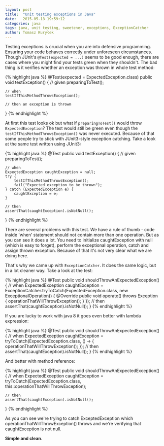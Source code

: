 ```yaml
---
layout: post
title:  "Unit testing exceptions in Java"
date:   2015-05-18 19:59:12
categories: java
tags: java, unit testing, sweetener, exceptions, ExceptionCatcher
author: Tomasz Kuryłek
---
```

Testing exceptions is crucial when you are into defensive programming. Ensuring your code behaves correctly under unforeseen circumstances. Though JUnit's `@Test(expected = ...)` seems to 
be good enough, there are cases where you might find your tests green when they shouldn't. The bad thing is it verifies whether an exception was thrown in whole test method:

{% highlight java %}
@Test(expected = ExpectedException.class)
public void testException() {
	// given
	preparingToTest();

	// when
	testIfThisMethodThrowsException();

	// then an exception is thrown
}
{% endhighlight %}
   
At first this test looks ok but what if `preparingToTest()` would throw `ExpectedException`? The test would still be green even though the `testIfThisMethodThrowsException()` was never executed.
Because of that some people try to stick with JUnit3-style exception catching. Take a look at the same test written using JUnit3:
   
{% highlight java %}
@Test 
public void testException() {
	// given
	preparingToTest();
	
	// when
	ExpectedException caughtException = null;
	try {
		testIfThisMethodThrowsException();
		fail("Expected exception to be thrown");
	} catch (ExpectedException e) {
		caughtException = e;
	}
	
	// then
	assertThat(caughtException).isNotNull();
}
{% endhighlight %}
   
There are several problems with this test. We have a rule of thumb - code inside 'when' statement should not contain more than one operation. But as you can see it does a lot. 
You need to initialize caughtException with null (which is easy to forget), perform the exceptional operation, catch and assign thrown exception. Because of that it's not very 
clear what we are doing here.
   
That's why we came up with `ExceptionCatcher`. It does the same logic, but in a lot cleaner way. Take a look at the test:
   
{% highlight java %}
@Test
public void shouldThrowAnExpectedException() {
	// when
	ExpectedException caughtException = ExceptionCatcher.tryToCatch(ExpectedException.class, new ExceptionalOperation() {
		@Override
		public void operate() throws Exception {
			operationThatWillThrowException();
		}
	});
	// then
	assertThat(caughtException).isNotNull();
}
{% endhighlight %}
   
If you are lucky to work with java 8 it goes even better with lambda expression:
   
{% highlight java %}
@Test
public void shouldThrowAnExpectedException() {
	// when
	ExpectedException caughtException = tryToCatch(ExpectedException.class, () -> {
		operationThatWillThrowException();
	});
	// then
	assertThat(caughtException).isNotNull();
}
{% endhighlight %}
   
And better with method reference:
   
{% highlight java %}
@Test
public void shouldThrowAnExpectedException() {
	// when
	ExpectedException caughtException = tryToCatch(ExpectedException.class, this::operationThatWillThrowException);

	// then
	assertThat(caughtException).isNotNull();
}
{% endhighlight %}
   
As you can see we're trying to catch ExceptedException which operationThatWillThrowException() throws and we're verifying that caughtException is not null. 
   
**Simple and clean**.
   
